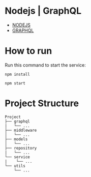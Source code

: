 # Nodejs | GraphQL

* [NODEJS](https://nodejs.org/en/)
* [GRAPHQL](https://graphql.org/)

# How to run

Run this command to start the service:

```
npm install
```

```
npm start
```

# Project Structure

```
Project
├── graphql
|   └── ...
├── middleware
│   └── ...
├── models
│   └── ...
├── repository
|   └── ...
└── service
|    └── ...
└── utils
    └── ...
```
